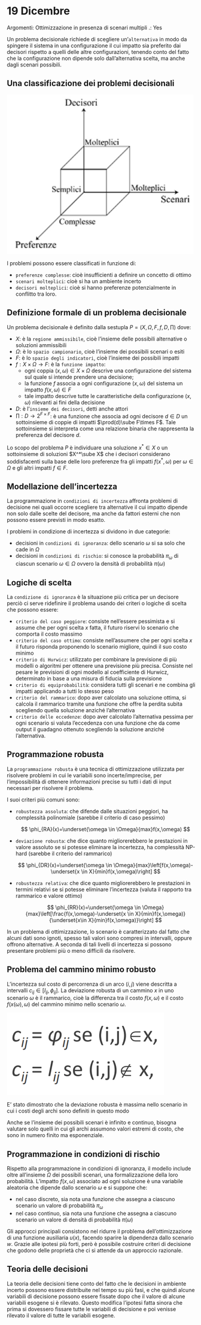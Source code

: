 # 19 Dicembre

Argomenti: Ottimizzazione in presenza di scenari multipli
.: Yes

Un problema decisionale richiede di scegliere un’`alternativa` in modo da spingere il sistema in una configurazione il cui impatto sia preferito dai decisori rispetto a quelli delle altre configurazioni, tenendo conto del fatto che la configurazione non dipende solo dall’alternativa scelta, ma anche dagli scenari possibili.

## Una classificazione dei problemi decisionali

![Screenshot from 2023-12-28 16-36-12.png](Screenshot_from_2023-12-28_16-36-12.png)

I problemi possono essere classificati in funzione di:

- `preferenze complesse`: cioè insufficienti a definire un concetto di ottimo
- `scenari molteplici`: cioè si ha un ambiente incerto
- `decisori molteplici`: cioè si hanno preferenze potenzialmente in conflitto tra loro.

## Definizione formale di un problema decisionale

Un problema decisionale è definito dalla sestupla $P=(X,\Omega,F,f,D,\prod)$ dove:

- $X$: è la `regione ammissibile`, cioè l’insieme delle possibili alternative o soluzioni ammissibili
- $\Omega$: è lo `spazio campionario`, cioè l’insieme dei possibili scenari o esiti
- $F$: è lo `spazio degli indicatori`, cioè l’insieme dei possibili impatti
- $f:X\times\Omega\rightarrow F$: è la `funzione impatto`:
    - ogni coppia $(x,\omega)\in X\times\Omega$ descrive una configurazione del sistema sul quale si intende prendere una decisione;
    - la funzione $f$ associa a ogni configurazione $(x,\omega)$ del sistema un impatto $f(x,\omega)\in F$
    - tale impatto descrive tutte le caratteristiche della configurazione $(x,\omega)$ rilevanti ai fini della decisione
- $D$: è l’`insieme dei decisori`, detti anche attori
- $\prod:D\rightarrow2^{F\times F}$: è una funzione che associa ad ogni decisore $d\in D$ un sottoinsieme di coppie di impatti $\prod(d)\sube F\times F$. Tale sottoinsieme si interpreta come una relazione binaria che rappresenta la preferenza del decisore $d$.

Lo scopo del problema $P$ è individuare una soluzione $x^*\in X$ o un sottoinsieme di soluzioni $X^*\sube X$ che i decisori considerano soddisfacenti sulla base delle loro preferenze fra gli impatti $f(x^*,\omega)$ per $\omega \in \Omega$ e gli altri impatti $f\in F$.

## Modellazione dell’incertezza

La programmazione in `condizioni di incertezza` affronta problemi di decisione nei quali occorre scegliere tra alternative il cui impatto dipende non solo dalle scelte del decisore, ma anche da fattori esterni che non possono essere previsti in modo esatto.

I problemi in condizione di incertezza si dividono in due categorie:

- decisioni in `condizioni di ignoranza`: dello scenario $\omega$ si sa solo che cade in $\Omega$
- decisioni in `condizioni di rischio`: si conosce la probabilità $\pi_{\omega}$ di ciascun scenario $\omega\in \Omega$ ovvero la densità di probabilità $\pi(\omega)$

## Logiche di scelta

La `condizione di ignoranza` è la situazione più critica per un decisore perciò ci serve ridefinire il problema usando dei criteri o logiche di scelta che possono essere:

- `criterio del caso peggiore`: consiste nell’essere pessimista e si assume che per ogni scelta $x$ fatta, il futuro riservi lo scenario che comporta il costo massimo
- `criterio del caso ottimo`: consiste nell’assumere che per ogni scelta $x$ il futuro risponda proponendo lo scenario migliore, quindi il suo costo minimo
- `criterio di Hurwicz`: utilizzato per combinare la previsione di più modelli o algoritmi per ottenere una previsione più precisa. Consiste nel pesare le previsioni di ogni modello al coefficiente di Hurwicz, determinato in base a una misura di fiducia sulla previsione
- `criterio di equiprobabilità`: considera tutti gli scenari e ne combina gli impatti applicando a tutti lo stesso peso
- `criterio del rammarico`: dopo aver calcolato una soluzione ottima, si calcola il rammarico tramite una funzione che offre la perdita subita scegliendo quella soluzione anziché l’alternativa
- `criterio delle eccedenze`: dopo aver calcolato l’alternativa pessima per ogni scenario si valuta l’eccedenza con una funzione che da come output il guadagno ottenuto scegliendo la soluzione anziché l’alternativa.

## Programmazione robusta

La `programmazione robusta` è una tecnica di ottimizzazione utilizzata per risolvere problemi in cui le variabili sono incerte/imprecise, per l’impossibilità di ottenere informazioni precise su tutti i dati di input necessari per risolvere il problema.

I suoi criteri più comuni sono:

- `robustezza assoluta`: che difende dalle situazioni peggiori, ha complessità polinomiale (sarebbe il criterio di caso pessimo)
    
    $$
    \phi_{RA}(x)=\underset{\omega \in \Omega}{max}f(x,\omega)
    $$
    
- `deviazione robusta`: che dice quanto migliorerebbero le prestazioni in valore assoluto se si potesse eliminare la incertezza, ha complessità NP-hard (sarebbe il criterio del rammarico)
    
    $$
    \phi_{DR}(x)=\underset{\omega \in \Omega}{max}\left[f(x,\omega)-\underset{x \in X}{min}f(x,\omega)\right]
    $$
    
- `robustezza relativa`: che dice quanto migliorerebbero le prestazioni in termini relativi se si potesse eliminare l’incertezza (valuta il rapporto tra rammarico e valore ottimo)
    
    $$
    \phi_{RR}(x)=\underset{\omega \in \Omega}{max}\left[\frac{f(x,\omega)-\underset{x \in X}{min}f(x,\omega)}{\underset{x\in X}{min}f(x,\omega)}\right]
    $$
    

In un problema di ottimizzazione, lo scenario è caratterizzato dal fatto che alcuni dati sono ignoti, spesso tali valori sono compresi in intervalli, oppure offrono alternative. A seconda di tali livelli di incertezza si possono presentare problemi più o meno difficili da risolvere. 

## Problema del cammino minimo robusto

L’incertezza sul costo di percorrenza di un arco $(i,j)$ viene descritta a intervalli $c_{ij}\in\left[I_{ij},\phi_{ij}\right]$. La deviazione robusta di un cammino $x$ in uno scenario $\omega$ è il rammarico, cioè la differenza tra il costo $f(x,\omega)$ e il costo $f(x(\omega),\omega)$ del cammino minimo nello scenario $\omega$. 

![Screenshot from 2024-07-13 00-38-01.png](Screenshot_from_2024-07-13_00-38-01.png)

E’ stato dimostrato che la deviazione robusta è massima nello scenario in cui i costi degli archi sono definiti in questo modo

Anche se l’insieme dei possibili scenari è infinito e continuo, bisogna valutare solo quelli in cui gli archi assumono valori estremi di costo, che sono in numero finito ma esponenziale.

## Programmazione in condizioni di rischio

Rispetto alla programmazione in condizioni di ignoranza, il modello include oltre all’insieme $\Omega$ dei possibili scenari, una formalizzazione della loro probabilità. L’impatto $f(x,\omega)$ associato ad ogni soluzione è una variabile aleatoria che dipende dallo scenario $\omega$ e si suppone che:

- nel caso discreto, sia nota una funzione che assegna a ciascuno scenario un valore di probabilità $\pi_{\omega}$
- nel caso continuo, sia nota una funzione che assegna a ciascuno scenario un valore di densità di probabilità $\pi(\omega)$

Gli approcci principali consistono nel ridurre il problema dell’ottimizzazione di una funzione ausiliaria $u(x)$, facendo sparire la dipendenza dallo scenario $w$. Grazie alle ipotesi più forti, però è possibile costruire criteri di decisione che godono delle proprietà che ci si attende da un approccio razionale.

## Teoria delle decisioni

La teoria delle decisioni tiene conto del fatto che le decisioni in ambiente incerto possono essere distribuite nel tempo su più fasi, e che quindi alcune variabili di decisione possono essere fissate dopo che il valore di alcune variabili esogene si è rilevato. Questo modifica l’ipotesi fatta sinora che prima si dovessero fissare tutte le variabili di decisione e poi venisse rilevato il valore di tutte le variabili esogene.